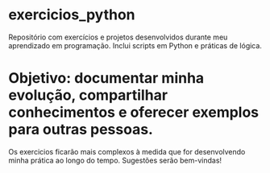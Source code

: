 # exercicios_python
Repositório com exercícios e projetos desenvolvidos durante meu aprendizado em programação. Inclui scripts em Python e práticas de lógica. 
# Objetivo: documentar minha evolução, compartilhar conhecimentos e oferecer exemplos para outras pessoas. 
Os exercicios ficarão mais complexos à medida que for desenvolvendo minha prática ao longo do tempo.
Sugestões serão bem-vindas!
